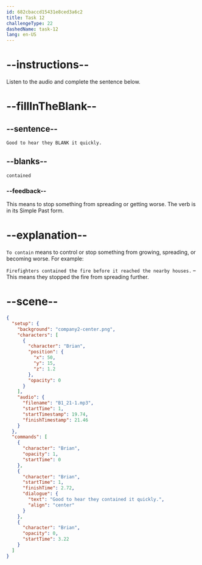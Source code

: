 ```yaml
---
id: 682cbaccd15431e8ced3a6c2
title: Task 12
challengeType: 22
dashedName: task-12
lang: en-US
---
```


<!-- (Audio) Brian: Good to hear they contained it quickly. -->

# --instructions--

Listen to the audio and complete the sentence below.

# --fillInTheBlank--

## --sentence--

`Good to hear they BLANK it quickly.`

## --blanks--

`contained`

### --feedback--

This means to stop something from spreading or getting worse. The verb is in its Simple Past form.

# --explanation--

`To contain` means to control or stop something from growing, spreading, or becoming worse. For example:

`Firefighters contained the fire before it reached the nearby houses.` – This means they stopped the fire from spreading further.

# --scene--

```json
{
  "setup": {
    "background": "company2-center.png",
    "characters": [
      {
        "character": "Brian",
        "position": {
          "x": 50,
          "y": 15,
          "z": 1.2
        },
        "opacity": 0
      }
    ],
    "audio": {
      "filename": "B1_21-1.mp3",
      "startTime": 1,
      "startTimestamp": 19.74,
      "finishTimestamp": 21.46
    }
  },
  "commands": [
    {
      "character": "Brian",
      "opacity": 1,
      "startTime": 0
    },
    {
      "character": "Brian",
      "startTime": 1,
      "finishTime": 2.72,
      "dialogue": {
        "text": "Good to hear they contained it quickly.",
        "align": "center"
      }
    },
    {
      "character": "Brian",
      "opacity": 0,
      "startTime": 3.22
    }
  ]
}
```
